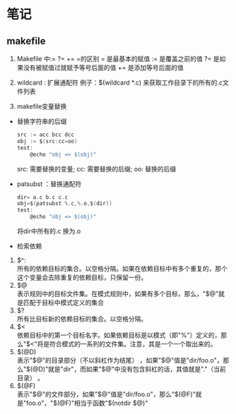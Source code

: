 # 笔记

## makefile
1. Makefile 中:= ?= += =的区别
= 是最基本的赋值
:= 是覆盖之前的值
?= 是如果没有被赋值过就赋予等号后面的值
+= 是添加等号后面的值

2. wildcard : 扩展通配符
例子：$(wildcard *.c) 来获取工作目录下的所有的.c文件列表

3. makefile变量替换
+ 替换字符串的后缀
    ``` c
    src := acc bcc dcc
    obj := $(src:cc=oo)
    test:
        @echo "obj => $(obj)"
    ```
    src: 需要替换的变量; cc: 需要替换的后缀; oo: 替换的后缀

+ patsubst ：替换通配符
    ``` c
    dir= a.c b.c c.c
    obj=$(patsubst %.c,%.o,$(dir))
    test:
        @echo "obj => $(obj)" 
    ```
    将dir中所有的.c 换为.o

+ 检索依赖
1. $^:      
所有的依赖目标的集合。以空格分隔。如果在依赖目标中有多个重复的，那个这个变量会去除重复的依赖目标，只保留一份。      
2. \$@       
表示规则中的目标文件集。在模式规则中，如果有多个目标，那么，"$@"就是匹配于目标中模式定义的集合
3. $?       
所有比目标新的依赖目标的集合。以空格分隔。
4. \$<  
依赖目标中的第一个目标名字。如果依赖目标是以模式（即"%"）定义的，那么"$<"将是符合模式的一系列的文件集。注意，其是一个一个取出来的。
5. \$\(\@D)    
表示"$@"的目录部分（不以斜杠作为结尾） ，如果"$@"值是"dir/foo.o"，那么"$(@D)"就是"dir"，而如果"$@"中没有包含斜杠的话，其值就是"."（当前目录） 。
6. \$(@F)    
表示"$@"的文件部分，如果"$@"值是"dir/foo.o"，那么"$(@F)"就是"foo.o"，"$(@F)"相当于函数"$(notdir $@)"